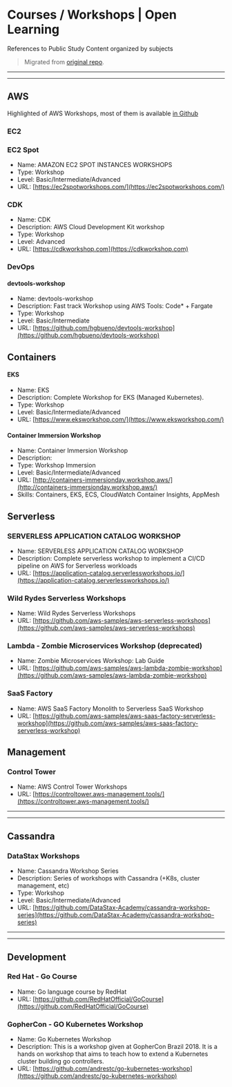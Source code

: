 # Courses / Workshops | Open Learning

References to Public Study Content organized by subjects

> Migrated from [original repo](https://github.com/mtulio/courses-workshops/blob/master/README.md).
___
___

## AWS

Highlighted of AWS Workshops, most of them is available [in Github](https://github.com/aws-samples?q=workshop&type=&language=)

### EC2

### EC2 Spot

- Name: AMAZON EC2 SPOT INSTANCES WORKSHOPS
- Type: Workshop
- Level: Basic/Intermediate/Advanced
- URL: [https://ec2spotworkshops.com/](https://ec2spotworkshops.com/)

### CDK

- Name: CDK
- Description: AWS Cloud Development Kit workshop
- Type: Workshop
- Level: Advanced
- URL: [https://cdkworkshop.com](https://cdkworkshop.com)

### DevOps

#### devtools-workshop

- Name: devtools-workshop
- Description: Fast track Workshop using AWS Tools: Code* + Fargate
- Type: Workshop
- Level: Basic/Intermediate
- URL: [https://github.com/hgbueno/devtools-workshop](https://github.com/hgbueno/devtools-workshop)

## Containers

#### EKS

- Name: EKS
- Description: Complete Workshop for EKS (Managed Kubernetes).
- Type: Workshop
- Level: Basic/Intermediate/Advanced
- URL: [https://www.eksworkshop.com/](https://www.eksworkshop.com/)

#### Container Immersion Workshop

- Name: Container Immersion Workshop
- Description: 
- Type: Workshop Immersion
- Level: Basic/Intermediate/Advanced
- URL: [http://containers-immersionday.workshop.aws/](http://containers-immersionday.workshop.aws/)
- Skills: Containers, EKS, ECS, CloudWatch Container Insights, AppMesh

## Serverless

### SERVERLESS APPLICATION CATALOG WORKSHOP

- Name: SERVERLESS APPLICATION CATALOG WORKSHOP
- Description: Complete serverless workshop to implement a CI/CD pipeline on AWS for Serverless workloads
- URL: [https://application-catalog.serverlessworkshops.io/](https://application-catalog.serverlessworkshops.io/)

### Wild Rydes Serverless Workshops

- Name: Wild Rydes Serverless Workshops
- URL: [https://github.com/aws-samples/aws-serverless-workshops](https://github.com/aws-samples/aws-serverless-workshops)

### Lambda - Zombie Microservices Workshop (deprecated)

- Name: Zombie Microservices Workshop: Lab Guide
- URL: [https://github.com/aws-samples/aws-lambda-zombie-workshop](https://github.com/aws-samples/aws-lambda-zombie-workshop)

### SaaS Factory

- Name: AWS SaaS Factory Monolith to Serverless SaaS Workshop
- URL: [https://github.com/aws-samples/aws-saas-factory-serverless-workshop](https://github.com/aws-samples/aws-saas-factory-serverless-workshop)

## Management

### Control Tower

- Name: AWS Control Tower Workshops
- URL: [https://controltower.aws-management.tools/](https://controltower.aws-management.tools/)

___
___

## Cassandra

### DataStax Workshops

- Name: Cassandra Workshop Series
- Description: Series of workshops with Cassandra (+K8s, cluster management, etc)
- Type: Workshop
- Level: Basic/Intermediate/Advanced
- URL: [https://github.com/DataStax-Academy/cassandra-workshop-series](https://github.com/DataStax-Academy/cassandra-workshop-series)

___
___

## Development

### Red Hat - Go Course

- Name: Go language course by RedHat
- URL: [https://github.com/RedHatOfficial/GoCourse](https://github.com/RedHatOfficial/GoCourse)

### GopherCon - GO Kubernetes Workshop

- Name: Go Kubernetes Workshop
- Description: This is a workshop given at GopherCon Brazil 2018. It is a hands on workshop that aims to teach how to extend a Kubernetes cluster building go controllers.
- URL: [https://github.com/andrestc/go-kubernetes-workshop](https://github.com/andrestc/go-kubernetes-workshop)


